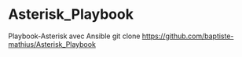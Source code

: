 # Asterisk_Playbook
Playbook-Asterisk avec Ansible
git clone https://github.com/baptiste-mathius/Asterisk_Playbook

